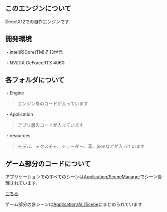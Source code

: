 ## このエンジンについて

DirectX12での自作エンジンです

## 開発環境
・Intel(R)Core(TM)i7 13世代

・NVIDIA GeForceRTX 4060

## 各フォルダについて

・Engine
>エンジン層のコードが入っています

・Application
>アプリ層のコードが入っています

・resources
>モデル、テクスチャ、シェーダー、音、jsonなどが入っています

## ゲーム部分のコードについて

アプリケーションでのすべてのシーンは[Application/SceneManager](https://github.com/TaKa0803/engineVer1.0/tree/master/Application/SceneManager)でシーン管理されています。

[こちら](Application/SceneManager/)

ゲーム部分の各シーンは[Application/AL/Scene](https://github.com/TaKa0803/engineVer1.0/tree/master/Application/AL/Scene)にまとめられています
